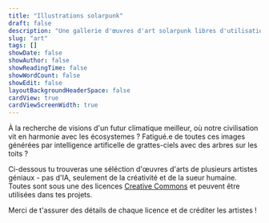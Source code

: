 ```yaml
---
title: "Illustrations solarpunk"
draft: false
description: "Une gallerie d'œuvres d'art solarpunk libres d'utilisation et sous licences ouvertes"
slug: "art"
tags: []
showDate: false
showAuthor: false
showReadingTime: false
showWordCount: false
showEdit: false
layoutBackgroundHeaderSpace: false
cardView: true
cardViewScreenWidth: true
---
```


À la recherche de visions d'un futur climatique meilleur, où notre civilisation vit en harmonie avec les écosystemes ? Fatigué.e de toutes ces images générées par intelligence artificelle de grattes-ciels avec des arbres sur les toits ?

Ci-dessous tu trouveras une séléction d'œuvres d'arts de plusieurs artistes géniaux - pas d'IA, seulement de la créativité et de la sueur humaine. Toutes sont sous une des licences [Creative Commons]([https://creativecommons.org/share-your-work/cclicenses/](https://creativecommons.org/faq/fr/#informations-g%C3%A9n%C3%A9rales-sur-la-licence)) et peuvent être utilisées dans tes projets.

Merci de t'assurer des détails de chaque licence et de créditer les artistes !

</BR>
